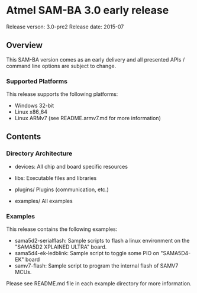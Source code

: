# Atmel SAM-BA 3.0 early release
Release verson: 3.0-pre2
Release date: 2015-07

## Overview

This SAM-BA version comes as an early delivery and all presented APIs / command line options are subject to change.

### Supported Platforms

This release supports the following platforms:
- Windows 32-bit
- Linux x86_64
- Linux ARMv7 (see README.armv7.md for more information)

## Contents 

### Directory Architecture

- devices:
  All chip and board specific resources

- libs:
  Executable files and libraries

- plugins/
  Plugins (communication, etc.)

- examples/
  All examples 

### Examples

This release contains the following examples:

- sama5d2-serialflash: Sample scripts to flash a linux environment on the "SAMA5D2 XPLAINED ULTRA" board.
- sama5d4-ek-ledblink: Sample script to toggle some PIO on "SAMA5D4-EK" board
- samv7-flash: Sample script to program the internal flash of SAMV7 MCUs.

Please see README.md file in each example directory for more information.
